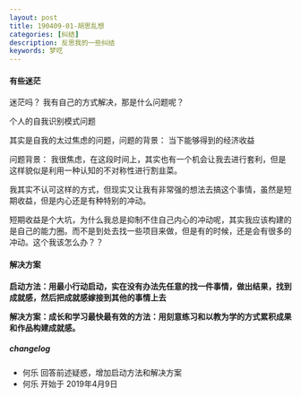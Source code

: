 ```yaml
---
layout: post
title: 190409-01-胡思乱想
categories: [纠结]
description: 反思我的一些纠结
keywords: 梦呓
---
```

#### 有些迷茫

迷茫吗？
我有自己的方式解决，那是什么问题呢？

个人的自我识别模式问题


其实是自我的太过焦虑的问题，问题的背景：
当下能够得到的经济收益

问题背景：
我很焦虑，在这段时间上，其实也有一个机会让我去进行套利，但是这样貌似是利用一种认知的不对称性进行割韭菜。

我其实不认可这样的方式，但现实又让我有非常强的想法去搞这个事情，虽然是短期收益，但是内心还是有种特别的冲动。

短期收益是个大坑，为什么我总是抑制不住自己内心的冲动呢，其实我应该构建的是自己的能力圈。而不是到处去找一些项目来做，但是有的时候，还是会有很多的冲动。这个我该怎么办？？

#### 解决方案

**启动方法：用最小行动启动，实在没有办法先任意的找一件事情，做出结果，找到成就感，然后把成就感嫁接到其他的事情上去**

**解决方案：成长和学习最快最有效的方法：用刻意练习和以教为学的方式累积成果和作品构建成就感。**


##### changelog
- 何乐 回答前述疑惑，增加启动方法和解决方案
- 何乐 开始于 2019年4月9日
